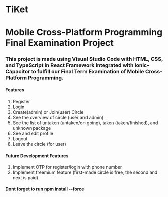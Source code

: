 # TiKet

# Mobile Cross-Platform Programming Final Examination Project

### This project is made using Visual Studio Code with HTML, CSS, and TypeScript in React Framework integrated with Ionic-Capacitor to fulfill our Final Term Examination of Mobile Cross-Platform Programming.

#### Features
<ol>
  <li>Register</li>
  <li>Login</li>
  <li>Create(admin) or Join(user) Circle</li>
  <li>See the overview of circle (user and admin)</li>
  <li>See the list of untaken (untaken/on going), taken (taken/finished), and unknown package</li>
  <li>See and edit profile</li>
  <li>Logout</li>
  <li>Leave the circle (for user)</li>
</ol>

#### Future Development Features
<ol>
  <li>Implement OTP for register/login with phone number</li>
  <li>Implement freemium feature (first-made circle is free, the second and next is paid)</li>
</ol>

#### Dont forget to run npm install --force
